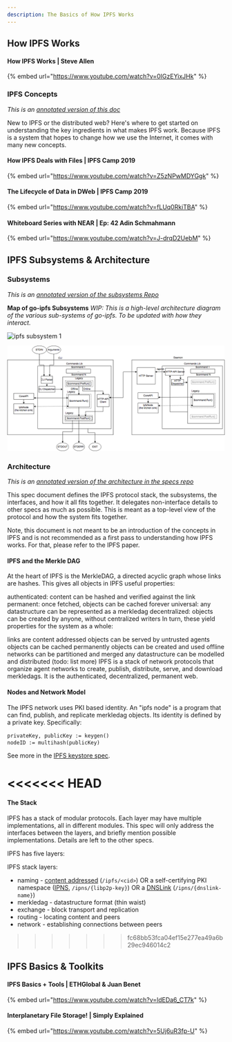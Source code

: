 ```yaml
---
description: The Basics of How IPFS Works
---
```




## How IPFS Works

#### How IPFS Works | Steve Allen
{% embed url="https://www.youtube.com/watch?v=0IGzEYixJHk" %}

### IPFS Concepts
_This is an [annotated version of this doc](https://www.youtube.com/watch?v=0IGzEYixJHk)_

New to IPFS or the distributed web? Here's where to get started on understanding the key ingredients in what makes IPFS work. Because IPFS is a system that hopes to change how we use the Internet, it comes with many new concepts.

<!-- Which should we mark as optional? -->

#### How IPFS Deals with Files | IPFS Camp 2019
{% embed url="https://www.youtube.com/watch?v=Z5zNPwMDYGgk" %}

#### The Lifecycle of Data in DWeb | IPFS Camp 2019
{% embed url="https://www.youtube.com/watch?v=fLUq0RkiTBA" %}

#### Whiteboard Series with NEAR | Ep: 42 Adin Schmahmann
{% embed url="https://www.youtube.com/watch?v=J-drqD2UebM" %}

## IPFS Subsystems & Architecture
### Subsystems
_This is an [annotated version of the subsystems Repo](https://github.com/ipfs/go-ipfs/#map-of-go-ipfs-subsystems)_

<!-- What else should we add in? -->
**Map of go-ipfs Subsystems**
_WIP: This is a high-level architecture diagram of the various sub-systems of go-ipfs. To be updated with how they interact._

![ipfs subsystem 1](https://camo.githubusercontent.com/05362f4ab9e7c512338a589145f704f6f0dcea273c64b63628072b86e304e3f5/68747470733a2f2f646f63732e676f6f676c652e636f6d2f64726177696e67732f642f652f32504143582d3176535f6e3146765375366d646d5369726b427249494569623267716867746174443961776150325f576472474e347a544e65673632305851643950393557542d49766f676e5378494964434d3575452f7075623f773d3134343626683d31303336)

![ipfs subsystem 2](https://github.com/ipfs/go-ipfs/blob/master/docs/cli-http-api-core-diagram.png?raw=true)

### Architecture

_This is an [annotated version of the architecture in the specs repo](https://github.com/ipfs/specs/blob/master/ARCHITECTURE.md)_

<!-- Add more? Add less? -->

This spec document defines the IPFS protocol stack, the subsystems, the interfaces, and how it all fits together. It delegates non-interface details to other specs as much as possible. This is meant as a top-level view of the protocol and how the system fits together.

Note, this document is not meant to be an introduction of the concepts in IPFS and is not recommended as a first pass to understanding how IPFS works. For that, please refer to the IPFS paper.

#### IPFS and the Merkle DAG
At the heart of IPFS is the MerkleDAG, a directed acyclic graph whose links are hashes. This gives all objects in IPFS useful properties:

authenticated: content can be hashed and verified against the link
permanent: once fetched, objects can be cached forever
universal: any datastructure can be represented as a merkledag
decentralized: objects can be created by anyone, without centralized writers
In turn, these yield properties for the system as a whole:

links are content addressed
objects can be served by untrusted agents
objects can be cached permanently
objects can be created and used offline
networks can be partitioned and merged
any datastructure can be modelled and distributed
(todo: list more)
IPFS is a stack of network protocols that organize agent networks to create, publish, distribute, serve, and download merkledags. It is the authenticated, decentralized, permanent web.

#### Nodes and Network Model
The IPFS network uses PKI based identity. An "ipfs node" is a program that can find, publish, and replicate merkledag objects. Its identity is defined by a private key. Specifically:

```
privateKey, publicKey := keygen()
nodeID := multihash(publicKey)
```
See more in the [IPFS keystore spec](https://github.com/ipfs/specs/blob/master/KEYSTORE.md).

<<<<<<< HEAD
=======
#### The Stack
IPFS has a stack of modular protocols. Each layer may have multiple implementations, all in different modules. This spec will only address the interfaces between the layers, and briefly mention possible implementations. Details are left to the other specs.

IPFS has five layers:

IPFS stack layers:

- naming - [content addressed](https://docs.ipfs.io/concepts/content-addressing/) (`/ipfs/<cid>`) OR  a self-certifying PKI namespace ([IPNS](https://docs.ipfs.io/concepts/glossary#ipns), `/ipns/{libp2p-key}`) OR a [DNSLink](https://docs.ipfs.io/concepts/glossary#dnslink) (`/ipns/{dnslink-name}`)
- merkledag - datastructure format (thin waist)
- exchange - block transport and replication
- routing - locating content and peers
- network - establishing connections between peers

>>>>>>> fc68bb53fca04ef15e277ea49a6b29ec946014c2
## IPFS Basics & Toolkits

#### IPFS Basics + Tools | ETHGlobal & Juan Benet

<!-- Add Description -->

{% embed url="https://www.youtube.com/watch?v=ldEDa6_CT7k" %}

#### Interplanetary File Storage! | Simply Explained

<!-- Add Description -->

{% embed url="https://www.youtube.com/watch?v=5Uj6uR3fp-U" %}
